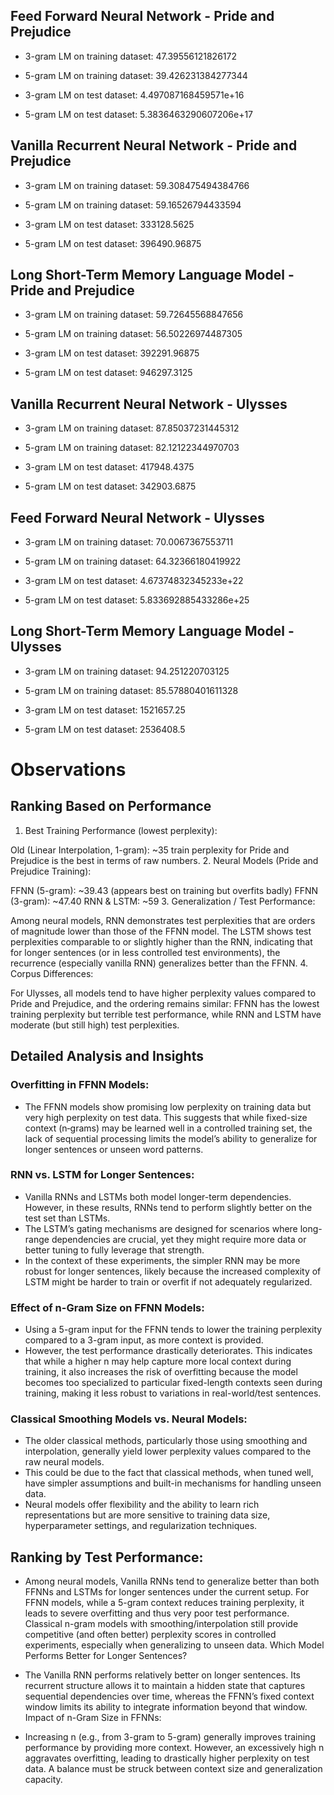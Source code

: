 <!-- ### Embedding_dim = 10; Hidden_dim = 128 (without much data preprocessing)
- 3-gram LM: 224249431451994.22
- 5-gram LM: 401489.63280091883

### Embedding_dim = 50; Hidden_dim = 256
- 3-gram LM: 133890959252.97466
- 5-gram LM: 89983578187867.2

### Embedding_dim = 128; Hidden_dim = 512
- 3-gram LM: 6.591122514969873e+22
- 5-gram LM: inf -->

## Feed Forward Neural Network - Pride and Prejudice
- 3-gram LM on training dataset: 47.39556121826172
- 5-gram LM on training dataset: 39.426231384277344

- 3-gram LM on test dataset: 4.497087168459571e+16
- 5-gram LM on test dataset: 5.3836463290607206e+17

## Vanilla Recurrent Neural Network - Pride and Prejudice
- 3-gram LM on training dataset: 59.308475494384766
- 5-gram LM on training dataset: 59.16526794433594

- 3-gram LM on test dataset: 333128.5625
- 5-gram LM on test dataset: 396490.96875

## Long Short-Term Memory Language Model - Pride and Prejudice
- 3-gram LM on training dataset: 59.72645568847656
- 5-gram LM on training dataset: 56.50226974487305

- 3-gram LM on test dataset: 392291.96875
- 5-gram LM on test dataset: 946297.3125

## Vanilla Recurrent Neural Network - Ulysses
- 3-gram LM on training dataset: 87.85037231445312
- 5-gram LM on training dataset: 82.12122344970703

- 3-gram LM on test dataset: 417948.4375
- 5-gram LM on test dataset: 342903.6875

## Feed Forward Neural Network - Ulysses
- 3-gram LM on training dataset: 70.0067367553711
- 5-gram LM on training dataset: 64.32366180419922

- 3-gram LM on test dataset: 4.67374832345233e+22
- 5-gram LM on test dataset: 5.833692885433286e+25

## Long Short-Term Memory Language Model - Ulysses
- 3-gram LM on training dataset: 94.251220703125
- 5-gram LM on training dataset: 85.57880401611328

- 3-gram LM on test dataset: 1521657.25
- 5-gram LM on test dataset: 2536408.5


# Observations

## Ranking Based on Performance

1. Best Training Performance (lowest perplexity):

Old (Linear Interpolation, 1-gram): ~35 train perplexity for Pride and Prejudice is the best in terms of raw numbers.
2. Neural Models (Pride and Prejudice Training):

FFNN (5-gram): ~39.43 (appears best on training but overfits badly)
FFNN (3-gram): ~47.40
RNN & LSTM: ~59
3. Generalization / Test Performance:

Among neural models, RNN demonstrates test perplexities that are orders of magnitude lower than those of the FFNN model.
The LSTM shows test perplexities comparable to or slightly higher than the RNN, indicating that for longer sentences (or in less controlled test environments), the recurrence (especially vanilla RNN) generalizes better than the FFNN.
4. Corpus Differences:

For Ulysses, all models tend to have higher perplexity values compared to Pride and Prejudice, and the ordering remains similar: FFNN has the lowest training perplexity but terrible test performance, while RNN and LSTM have moderate (but still high) test perplexities.

## Detailed Analysis and Insights

### Overfitting in FFNN Models:

- The FFNN models show promising low perplexity on training data but very high perplexity on test data. This suggests that while fixed-size context (n‑grams) may be learned well in a controlled training set, the lack of sequential processing limits the model’s ability to generalize for longer sentences or unseen word patterns.

### RNN vs. LSTM for Longer Sentences:

- Vanilla RNNs and LSTMs both model longer-term dependencies. However, in these results, RNNs tend to perform slightly better on the test set than LSTMs.
- The LSTM’s gating mechanisms are designed for scenarios where long-range dependencies are crucial, yet they might require more data or better tuning to fully leverage that strength.
- In the context of these experiments, the simpler RNN may be more robust for longer sentences, likely because the increased complexity of LSTM might be harder to train or overfit if not adequately regularized.

### Effect of n-Gram Size on FFNN Models:

- Using a 5-gram input for the FFNN tends to lower the training perplexity compared to a 3-gram input, as more context is provided.
- However, the test performance drastically deteriorates. This indicates that while a higher n may help capture more local context during training, it also increases the risk of overfitting because the model becomes too specialized to particular fixed-length contexts seen during training, making it less robust to variations in real-world/test sentences.

### Classical Smoothing Models vs. Neural Models:

- The older classical methods, particularly those using smoothing and interpolation, generally yield lower perplexity values compared to the raw neural models.
- This could be due to the fact that classical methods, when tuned well, have simpler assumptions and built-in mechanisms for handling unseen data.
- Neural models offer flexibility and the ability to learn rich representations but are more sensitive to training data size, hyperparameter settings, and regularization techniques.

## Ranking by Test Performance:

- Among neural models, Vanilla RNNs tend to generalize better than both FFNNs and LSTMs for longer sentences under the current setup.
For FFNN models, while a 5-gram context reduces training perplexity, it leads to severe overfitting and thus very poor test performance.
Classical n-gram models with smoothing/interpolation still provide competitive (and often better) perplexity scores in controlled experiments, especially when generalizing to unseen data.
Which Model Performs Better for Longer Sentences?

- The Vanilla RNN performs relatively better on longer sentences. Its recurrent structure allows it to maintain a hidden state that captures sequential dependencies over time, whereas the FFNN’s fixed context window limits its ability to integrate information beyond that window.
Impact of n-Gram Size in FFNNs:

- Increasing n (e.g., from 3-gram to 5-gram) generally improves training performance by providing more context. However, an excessively high n aggravates overfitting, leading to drastically higher perplexity on test data. A balance must be struck between context size and generalization capacity.